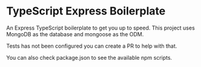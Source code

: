 # TypeScript Express Boilerplate

An Express TypeScript boilerplate to get you up to speed. This project uses MongoDB as the database and mongoose as the ODM.

Tests has not been configured you can create a PR to help with that.

You can also check package.json to see the available npm scripts.

 
